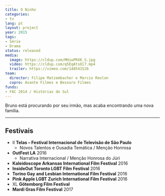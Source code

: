 ```yaml
---
title: O Ninho
categories:
- tv
lang: pt
layout: project
year: 2015
tags:
- Série
- Drama
status: released
media:
  image: https://cldup.com/MHiwPRXK_S.jpg
  video: https://cldup.com/q5EqAtsDi7.mp4
  trailer: https://vimeo.com/148541526
team:
  director: Filipe Matzembacher e Marcio Reolon
  copro: Avante Filmes e Besouro Filmes
funds:
- FAC 2014 / Histórias do Sul
---
```


Bruno está procurando por seu irmão, mas acaba encontrando uma nova família.

---

## Festivais

* II **Telas – Festival Internacional de Televisão de São Paulo**
  * Novos Talentos e Ousadia Temática / Menção Honrosa
* **OutFest LA** 2016
  * Narrativa Internacional / Menção Honrosa do Júri
* **Kaleidoscope Arkansas International Film Festival** 2016
* **InsideOut Toronto LGBT Film Festival** 2016
* **Torino Gay and Lesbian International Film Festival** 2016
* **Pink Apple LGBT Zurich International Film Festival** 2016
* XL **Götemborg Film Festival**
* **Mardi Gras Film Festival** 2017
